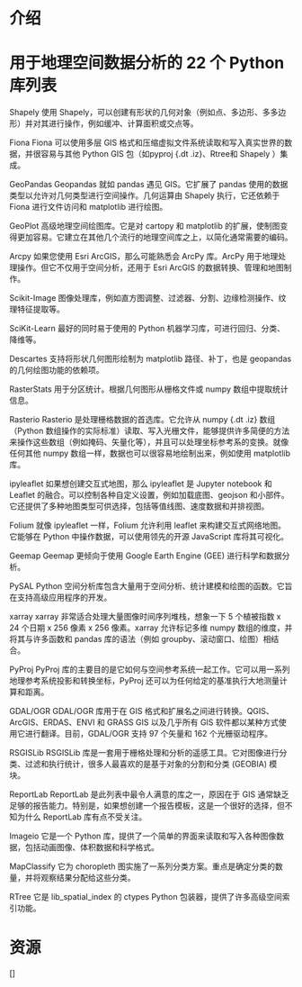 # 介绍

# 用于地理空间数据分析的 22 个 Python 库列表
Shapely
使用 Shapely，可以创建有形状的几何对象（例如点、多边形、多多边形）并对其进行操作，例如缓冲、计算面积或交点等。

Fiona
Fiona 可以使用多层 GIS 格式和压缩虚拟文件系统读取和写入真实世界的数据，并很容易与其他 Python GIS 包（如pyproj {.dt .iz}、Rtree和 Shapely ）集成。

GeoPandas
Geopandas 就如 pandas 遇见 GIS。它扩展了 pandas 使用的数据类型以允许对几何类型进行空间操作。几何运算由 Shapely 执行，它还依赖于 Fiona 进行文件访问和 matplotlib 进行绘图。

GeoPlot
高级地理空间绘图库。它是对 cartopy 和 matplotlib 的扩展，使制图变得更加容易。它建立在其他几个流行的地理空间库之上，以简化通常需要的编码。

Arcpy
如果您使用 Esri ArcGIS，那么可能熟悉会 ArcPy 库。ArcPy 用于地理处理操作。但它不仅用于空间分析，还用于 Esri ArcGIS 的数据转换、管理和地图制作。

Scikit-Image
图像处理库，例如直方图调整、过滤器、分割、边缘检测操作、纹理特征提取等。

SciKit-Learn
最好的同时易于使用的 Python 机器学习库，可进行回归、分类、降维等。

Descartes
支持将形状几何图形绘制为 matplotlib 路径、补丁，也是 geopandas 的几何绘图功能的依赖项。

RasterStats
用于分区统计。根据几何图形从栅格文件或 numpy 数组中提取统计信息。

Rasterio
Rasterio 是处理栅格数据的首选库。它允许从 numpy {.dt .iz} 数组（Python 数组操作的实际标准）读取、写入光栅文件，能够提供许多简便的方法来操作这些数组（例如掩码、矢量化等），并且可以处理坐标参考系的变换。就像任何其他 numpy 数组一样，数据也可以很容易地绘制出来，例如使用 matplotlib 库。

ipyleaflet
如果想创建交互式地图，那么 ipyleaflet 是 Jupyter notebook 和 Leaflet 的融合。可以控制各种自定义设置，例如加载底图、geojson 和小部件。它还提供了多种地图类型可供选择，包括等值线图、速度数据和并排视图。

Folium
就像 ipyleaflet 一样，Folium 允许利用 leaflet 来构建交互式网络地图。它能够在 Python 中操作数据，可以使用领先的开源 JavaScript 库将其可视化。

Geemap
Geemap 更倾向于使用 Google Earth Engine (GEE) 进行科学和数据分析。

PySAL
Python 空间分析库包含大量用于空间分析、统计建模和绘图的函数。它旨在支持高级应用程序的开发。

xarray
xarray 非常适合处理大量图像时间序列堆栈，想象一下 5 个植被指数 x 24 个日期 x 256 像素 x 256 像素。xarray 允许标记多维 numpy 数组的维度，并将其与许多函数和 pandas 库的语法（例如 groupby、滚动窗口、绘图）相结合。

PyProj
PyProj 库的主要目的是它如何与空间参考系统一起工作。它可以用一系列地理参考系统投影和转换坐标，PyProj 还可以为任何给定的基准执行大地测量计算和距离。

GDAL/OGR
GDAL/OGR 库用于在 GIS 格式和扩展名之间进行转换。QGIS、ArcGIS、ERDAS、ENVI 和 GRASS GIS 以及几乎所有 GIS 软件都以某种方式使用它进行翻译。目前，GDAL/OGR 支持 97 个矢量和 162 个光栅驱动程序。

RSGISLib
RSGISLib 库是一套用于栅格处理和分析的遥感工具。它对图像进行分类、过滤和执行统计，很多人最喜欢的是基于对象的分割和分类 (GEOBIA) 模块。

ReportLab
ReportLab 是此列表中最令人满意的库之一，原因在于 GIS 通常缺乏足够的报告能力。特别是，如果想创建一个报告模板，这是一个很好的选择，但不知为什么 ReportLab 库有点不受关注。

Imageio
它是一个 Python 库，提供了一个简单的界面来读取和写入各种图像数据，包括动画图像、体积数据和科学格式。

MapClassify
它为 choropleth 图实施了一系列分类方案。重点是确定分类的数量，并将观察结果分配给这些分类。

RTree
它是 lib_spatial_index 的 ctypes Python 包装器，提供了许多高级空间索引功能。

# 资源

[]